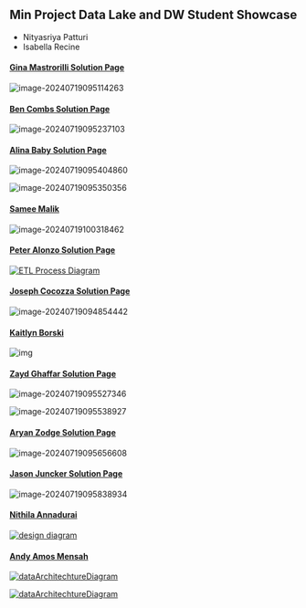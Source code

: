 ## Min Project Data Lake and DW Student Showcase





* Nityasriya Patturi
* Isabella Recine





#### [Gina Mastrorilli Solution Page](https://github.com/gmast-17/techcatalyst-de-GM/tree/main/activities/week5/Mini_Project%20)

![image-20240719095114263](images/image-20240719095114263.png)



#### [Ben Combs Solution Page](https://github.com/bencombsHIG/Sparkify-ETL)

![image-20240719095237103](images/image-20240719095237103.png)





#### [Alina Baby Solution Page](https://github.com/alina-hartford/techcatalyst-de-AB/tree/main/activities/week5/miniProject)

![image-20240719095404860](images/image-20240719095404860.png)



![image-20240719095350356](images/image-20240719095350356.png)

#### [Samee Malik](https://github.com/Smalik45/TechCat_Sam_DE/tree/main/Activities/mini%20project)

![image-20240719100318462](images/image-20240719100318462.png)


#### [Peter Alonzo Solution Page](https://github.com/peteralonzo/techcatalyst-de/tree/main/Week5-ETL-Project)

[![ETL Process Diagram](images/ETL_Diagram.png)](https://github.com/peteralonzo/techcatalyst-de/blob/main/Week5-ETL-Project/images/ETL_Diagram.PNG)



#### [Joseph Cocozza Solution Page](https://github.com/JC05267/tech-cat-learning/tree/master/learning/in_class/mini_project_data_lake_and_dw)

![image-20240719094854442](images/image-20240719094854442.png)





#### [Kaitlyn Borski](https://github.com/kaitlynborski/tecgcatalyst-kaitlyn/tree/main/Lab%205%3A%20Million%20Song%20Data%20Warehouse)



![img](https://github.com/kaitlynborski/tecgcatalyst-kaitlyn/raw/main/Lab%205%3A%20Million%20Song%20Data%20Warehouse/Lab_5_ETL_Diagram.png)





#### [Zayd Ghaffar Solution Page](https://github.com/ZaydGhaffar123/techcat-data-zayd/tree/main/MiniProject)

![image-20240719095527346](images/image-20240719095527346.png)

![image-20240719095538927](images/image-20240719095538927.png)



#### [Aryan Zodge Solution Page](https://github.com/aryan-zodge-thehartford/techcatalyst-de/tree/main/MiniProject)

![image-20240719095656608](images/image-20240719095656608.png)



#### [Jason Juncker Solution Page](https://github.com/jasonjuncker/data-engineering-tech-cat/tree/main/wk5-lab)

![image-20240719095838934](images/image-20240719095838934.png)



#### [Nithila Annadurai](https://github.com/nithilannadurai/techcatalyst-de/tree/main/miniproject)

[![design diagram](images/datalake.png)](https://github.com/nithilannadurai/techcatalyst-de/blob/main/miniproject/datalake.png)



#### [Andy Amos Mensah](https://github.com/andythehart/techcatalyst-DE-andy/tree/main/million-song-project)

[![dataArchitechtureDiagram](images/Image20240718142557.jpg)](https://github.com/andythehart/techcatalyst-DE-andy/blob/main/million-song-project/images/Image20240718142557.jpg)

[![dataArchitechtureDiagram](images/Image20240718151759.jpg)](https://github.com/andythehart/techcatalyst-DE-andy/blob/main/million-song-project/images/Image20240718151759.jpg)

